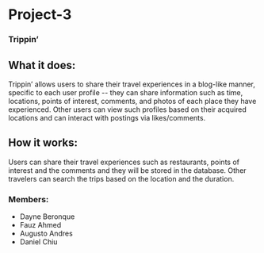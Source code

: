 # Project-3

### Trippin’

## What it does:
Trippin’ allows users to share their travel experiences in a blog-like manner, specific to each user profile -- they can share information such as time, locations, points of interest, comments, and photos of each place they have experienced. Other users can view such profiles based on their acquired locations and can interact with postings via likes/comments. 

## How it works:
Users can share their travel experiences such as restaurants, points of interest and the comments and they will be stored in the database. Other travelers can search the trips based on the location and the duration.



### Members:
* Dayne Beronque
* Fauz Ahmed
* Augusto Andres
* Daniel Chiu
